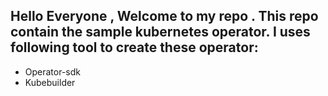 ## Hello Everyone , Welcome to my repo . This repo contain the sample kubernetes operator. I uses following tool to create these operator: 
- Operator-sdk
- Kubebuilder 
